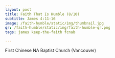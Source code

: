 ```yaml
---
layout: post
title: Faith That Is Humble (8/10)
subtitle: James 4:11-16
image: /faith-humble/static/img/thumbnail.jpg
qr: /faith-humble/static/img/faith-humble-qr.png
tags: james keep-the-faith fcnab

---
```

First Chinese NA Baptist Church (Vancouver)
